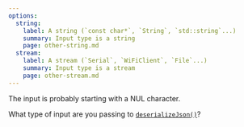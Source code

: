 ```yaml
---
options:
  string:
    label: A string (`const char*`, `String`, `std::string`...)
    summary: Input type is a string
    page: other-string.md
  stream:
    label: A stream (`Serial`, `WiFiClient`, `File`...)
    summary: Input type is a stream
    page: other-stream.md
---
```


The input is probably starting with a NUL character.

What type of input are you passing to [`deserializeJson()`](/v6/api/json/deserializejson/)?
